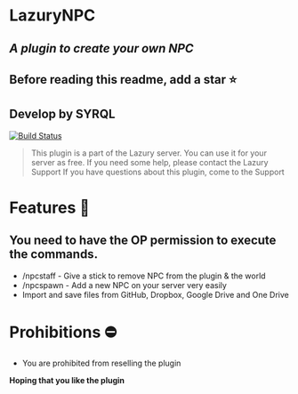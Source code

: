 # LazuryNPC
## _A plugin to create your own NPC_
## Before reading this readme, add a star ⭐

## Develop by SYRQL
[![Build Status](https://travis-ci.org/joemccann/dillinger.svg?branch=master)](https://travis-ci.org/joemccann/dillinger)

> This plugin is a part of the Lazury server.
> You can use it for your server as free.
> If you need some help, please contact the Lazury Support
> If you have questions about this plugin, come to the Support

# Features 🧭
## You need to have the OP permission to execute the commands.
- /npcstaff - Give a stick to remove NPC from the plugin & the world
- /npcspawn - Add a new NPC on your server very easily
- Import and save files from GitHub, Dropbox, Google Drive and One Drive

#  Prohibitions ⛔

- You are prohibited from reselling the plugin

**Hoping that you like the plugin**
